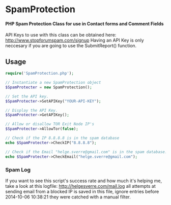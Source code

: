# SpamProtection
#### PHP Spam Protection Class for use in Contact forms and Comment Fields


API Keys to use with this class can be obtained here: http://www.stopforumspam.com/signup
Having an API Key is only neccesary if you are going to use the SubmitReport() function.

## Usage

```php
require('SpamProtection.php');

// Instantiate a new SpamProtection object
$SpamProtecter = new SpamProtection();

// Set the API key.
$SpamProtecter->SetAPIKey("YOUR-API-KEY"); 

// Display the API Key.
$SpamProtecter->GetAPIKey(); 

// Allow or disallow TOR Exit Node IP's
$SpamProtecter->AllowTor(false);

// Check if the IP 8.8.8.8 is in the spam database
echo $SpamProtecter->CheckIP("8.8.8.8");

// Check if the Email "helge.sverre@gmail.com" is in the spam database.
echo $SpamProtecter->CheckEmail("helge.sverre@gmail.com");

```


### Spam Log
If you want to see this script's success rate and how much it's helping me, take a 
look at this logfile: http://helgesverre.com/mail.log all attempts at sending email 
from a blocked IP is saved in this file, ignore entries before 2014-10-06 10:38:21 
they were catched with a manual filter.
